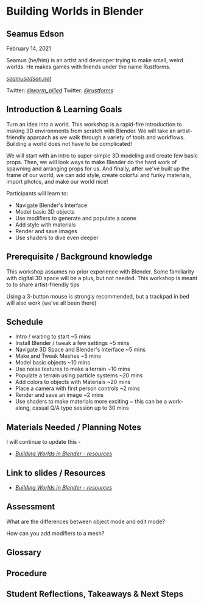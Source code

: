 Building Worlds in Blender
=====================================================

Seamus Edson
--------------

February 14, 2021

Seamus (he/him) is an artist and developer trying to make small, weird worlds. He makes games with friends under the name Rustforms.

[*seamusedson.net*](https://seamusedson.net/)

Twitter: [*@worm_pilled*](https://twitter.com/worm_pilled)
Twitter: [*@rustforms*](https://twitter.com/rustforms)


Introduction & Learning Goals
-----------------------------

Turn an idea into a world. This workshop is a rapid-fire introduction to making 3D environments from scratch with Blender. We will take an artist-friendly approach as we walk through a variety of tools and workflows. Building a world does not have to be complicated!

We will start with an intro to super-simple 3D modeling and create few basic props. Then, we will look ways to make Blender do the hard work of spawning and arranging props for us. And finally, after we've built up the frame of our world, we can add style, create colorful and funky materials, import photos, and make our world nice!

Participants will learn to:
- Navigate Blender's Interface
- Model basic 3D objects
- Use modifiers to generate and populate a scene
- Add style with materials
- Render and save images
- Use shaders to dive even deeper


Prerequisite / Background knowledge
-----------------------------------

This workshop assumes no prior experience with Blender. Some familiarity with digital 3D space will be a plus, but not needed.
This workshop is meant to to share artist-friendly tips

Using a 3-button mouse is strongly recommended, but a trackpad in bed will also work (we've all been there)


Schedule
--------
- Intro / waiting to start ~5 mins
- Install Blender / tweak a few settings ~5 mins
- Navigate 3D Space and Blender's Interface ~5 mins
- Make and Tweak Meshes ~5 mins
- Model basic objects ~10 mins
- Use noise textures to make a terrain ~10 mins
- Populate a terrain using particle systems ~20 mins
- Add colors to objects with Materials ~20 mins
- Place a camera with first person controls ~2 mins
- Render and save an image ~2 mins
- Use shaders to make materials more exciting ~ this can be a work-along, casual Q/A type session up to 30 mins


Materials Needed / Planning Notes
---------------------------------

I will continue to update this -
- [*Building Worlds in Blender - resources*](https://github.com/sedson/Building-Worlds-in-Blender)


Link to slides / Resources
--------------------------

- [*Building Worlds in Blender - resources*](https://github.com/sedson/Building-Worlds-in-Blender)


Assessment
----------

What are the differences between object mode and edit mode?

How can you add modifiers to a mesh?

Glossary
---------

Procedure
---------

Student Reflections, Takeaways & Next Steps
-------------------------------------------
